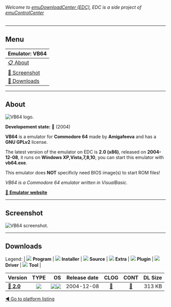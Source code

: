 ###### Welcome to [emuDownloadCenter (EDC)](https://github.com/PhoenixInteractiveNL/emuDownloadCenter/wiki/), EDC is a side project of [emuControlCenter](https://github.com/PhoenixInteractiveNL/emuControlCenter/wiki/)
***
## Menu
| **Emulator: VB64** |
|:---------|
| [:clipboard: About](#about) |
| [:sunrise: Screenshot](#screenshot) |
| [:floppy_disk: Downloads](#downloads) |
***
## About
![](https://github.com/PhoenixInteractiveNL/emuDownloadCenter/wiki/images_emulator/vb64_logo_200.jpg "VB64 logo.")

**Developement state:** :red_circle: (2004)

**VB64** is a emulator for **Commodore 64** made by **Amigafeeva** and has a **GNU GPLv2** license.

The latest version of the emulator on EDC is **2.0 (x86)**, released on **2004-12-08**, it runs on **Windows XP,Vista,7,8,10**, you can start this emulator with **vb64.exe**.

This emulator does **NOT** specificly need BIOS image(s) to start ROM files!

_VB64 is a Commodore 64 emulator written in VisualBasic._

[:link: **Emulator website**](http://vb64.emuunlim.com/)
***
## Screenshot
![](https://raw.githubusercontent.com/PhoenixInteractiveNL/emuDownloadCenter/master/hooks/vb64/emulator_screen_01.jpg "VB64 screenshot.")
***
## Downloads
Legend: | 
![](https://raw.githubusercontent.com/wiki/PhoenixInteractiveNL/emuDownloadCenter/images_misc/icon_program_24.png) **Program** | 
![](https://raw.githubusercontent.com/wiki/PhoenixInteractiveNL/emuDownloadCenter/images_misc/icon_installer_24.png) **Installer** | 
![](https://raw.githubusercontent.com/wiki/PhoenixInteractiveNL/emuDownloadCenter/images_misc/icon_source_code_24.png) **Source** | 
![](https://raw.githubusercontent.com/wiki/PhoenixInteractiveNL/emuDownloadCenter/images_misc/icon_extra_24.png) **Extra** | 
![](https://raw.githubusercontent.com/wiki/PhoenixInteractiveNL/emuDownloadCenter/images_misc/icon_plugin_24.png) **Plugin** | 
![](https://raw.githubusercontent.com/wiki/PhoenixInteractiveNL/emuDownloadCenter/images_misc/icon_driver_24.png) **Driver** | 
![](https://raw.githubusercontent.com/wiki/PhoenixInteractiveNL/emuDownloadCenter/images_misc/icon_tool_24.png) **Tool** | 
 
| Version | TYPE | OS | Release date | CLOG | CONT | DL Size |
|:--------|:----:|---:|:------------:|:----:|:----:|--------:|
| [:floppy_disk: **2.0**](https://github.com/PhoenixInteractiveNL/edc-repo0002/raw/master/vb64/2.0.7z) | ![](https://raw.githubusercontent.com/wiki/PhoenixInteractiveNL/emuDownloadCenter/images_misc/icon_program_24.png) | ![](https://raw.githubusercontent.com/wiki/PhoenixInteractiveNL/emuDownloadCenter/images_misc/logo_windows_24.png)![](https://raw.githubusercontent.com/wiki/PhoenixInteractiveNL/emuDownloadCenter/images_misc/icon_32-bit_24.png) | 2004-12-08 | [:page_facing_up:](https://github.com/PhoenixInteractiveNL/edc-repo0002/blob/master/vb64/2.0_changelog.txt) | [:mag_right:](https://github.com/PhoenixInteractiveNL/edc-repo0002/blob/master/vb64/2.0_contents.txt) | 313 KB |

[:arrow_backward: Go to platform listing](https://github.com/PhoenixInteractiveNL/emuDownloadCenter/wiki/EDC-Platform-List)
